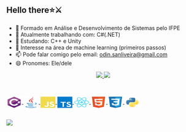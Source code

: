 ## Hello there⭐⚔


- 🔭 Formado em Análise e Desenvolvimento de Sistemas pelo IFPE
- 🌱 Atualmente trabalhando com: C#(.NET)
- 🍄 Estudando: C++ e Unity
- 💬 Interesse na área de machine learning (primeiros passos)
- 📫 Pode falar comigo pelo email: odin.sanliveira@gmail.com
- 😄 Pronomes: Ele/dele

<div align="center">
  <a href="https://github.com/odinSanliveira">
  <img height="180em" src="https://github-readme-stats.vercel.app/api?username=odinSanliveira&theme=nightowl"/>
  <img height="180em" src="https://github-readme-stats.vercel.app/api/top-langs/?username=anuraghazra&theme=nightowl"/>
</div>

##
<div style="display: inline_block"><br>
  <img align="center" alt="Odin-Csharp" height="30" width="40" src="https://raw.githubusercontent.com/devicons/devicon/master/icons/csharp/csharp-original.svg">
  <img align="center" alt="Odin-Python" height="30" width="40" src="https://raw.githubusercontent.com/devicons/devicon/master/icons/java/java-original.svg">
  <img align="center" alt="Odin-Js" height="30" width="40" src="https://raw.githubusercontent.com/devicons/devicon/master/icons/javascript/javascript-plain.svg">
  <img align="center" alt="Odin-Ts" height="30" width="40" src="https://raw.githubusercontent.com/devicons/devicon/master/icons/typescript/typescript-plain.svg">
  <img align="center" alt="Odin-React" height="30" width="40" src="https://raw.githubusercontent.com/devicons/devicon/master/icons/react/react-original.svg">
  <img align="center" alt="Odin-HTML" height="30" width="40" src="https://raw.githubusercontent.com/devicons/devicon/master/icons/html5/html5-original.svg">
  <img align="center" alt="Odin-CSS" height="30" width="40" src="https://raw.githubusercontent.com/devicons/devicon/master/icons/css3/css3-original.svg">
  <img align="center" alt="Odin-Python" height="30" width="40" src="https://raw.githubusercontent.com/devicons/devicon/master/icons/python/python-original.svg"> 
</div>

##
<div>
  <a href="mailto:odin.sanliveira@gmail.com">
    <img src="https://img.shields.io/badge/Gmail-D14836?style=for-the-badge&logo=gmail&logoColor=white" target="_blank">
  </a>
  
 <!-- ![Snake animation](https://github.com/odinSanliveira/odinSanliveira/blob/output/github-contribution-grid-snake.svg)-->
</div>

